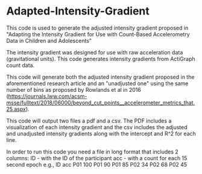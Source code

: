 # Adapted-Intensity-Gradient
This code is used to generate the adjusted intensity gradient proposed in "Adapting the Intensity Gradient for Use with Count-Based Accelerometry Data in Children and Adolescents"

The intensity gradient was designed for use with raw acceleration data (gravitational units). This code generates intensity gradients from ActiGraph count data. 

This code will generate both the adjusted intensity gradient proposed in the aforementioned research article and an "unadjusted one" using the same number of bins as proposed by Rowlands et al in 2016 (https://journals.lww.com/acsm-msse/fulltext/2018/06000/beyond_cut_points__accelerometer_metrics_that.25.aspx). 

This code will output two files a pdf and a csv. The PDF includes a visualization of each intensity gradient and the csv includes the adjusted and unadjusted intensity gradients along with the intercept and R^2 for each line.  

In order to run this code you need a file in long format that includes 2 columns:
  ID - with the ID of the participant
  acc - with a count for each 15 second epoch
  e.g.,
  ID    acc
  P01   100
  P01   90
  P01   85
  P02   34
  P02   68
  P02   45
  
